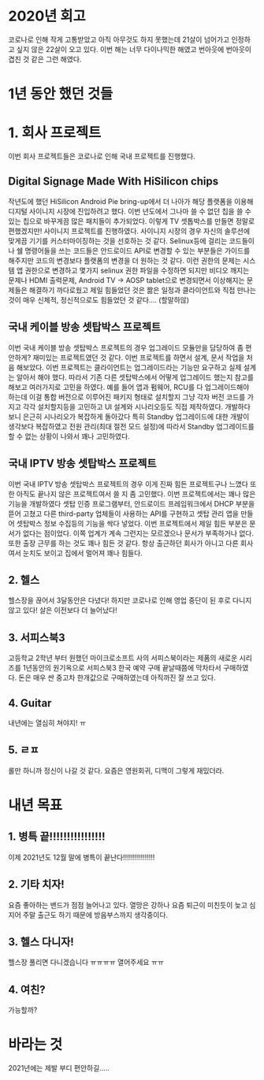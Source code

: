 2020년 회고
=============

코로나로 인해 작게 고통받았고 아직 아무것도 하지 못했는데 21살이 넘어가고 인정하고 싶지 않은 22살이 오고 있다.
이번 해는 너무 다이나믹한 해였고 번아웃에 번아웃이 겹친 것 같은 그런 해였다.

# 1년 동안 했던 것들

# 1. 회사 프로젝트
이번 회사 프로젝트들은 코로나로 인해 국내 프로젝트를 진행했다. 

## Digital Signage Made With HiSilicon chips
작년도에 했던 HiSilicon Android Pie bring-up에서 더 나아가 해당 플랫폼을 이용해 디지털 사이니지 시장에 진입하려고 했다. 
이번 년도에서 그나마 쓸 수 없던 칩을 쓸 수 있는 칩으로 바꾸게끔 많은 패치들이 추가되었다. 이렇게 TV 셋톱박스를 만들면 정말로 편했겠지만!
사이니지 프로젝트를 진행하였다. 사이니지 시장의 경우 자신의 솔루션에 맞게끔 기기를 커스터마이징하는 것을 선호하는 것 같다.
Selinux등에 걸리는 코드들이나 쉘 명령어들을 쓰는 코드들은 안드로이드 API로 변경할 수 있는 부분들은 가이드를 해주지만 코드의 변경보다 플랫폼의 변경을 더 원하는 것 같다. 
이런 권한의 문제는 시스템 앱 권한으로 변경하고 몇가지 selinux 권한 파일을 수정하면 되지만 비디오 깨지는 문제나 HDMI 출력문제, Android TV -> AOSP tablet으로 변경되면서 이상해지는
문제들은 해결하기 까다로웠고 제일 힘들었던 것은 짦은 일정과 클라이언트와 직접 만나는 것이 매우 신체적, 정신적으로도 힘들었던 것 같다....
(할말하않)

## 국내 케이블 방송 셋탑박스 프로젝트
이번 국내 케이블 방송 셋탑박스 프로젝트의 경우 업그레이드 모듈만을 담당하여 좀 편안하게? 재미있는 프로젝트였던 것 같다.
이번 프로젝트를 하면서 설계, 문서 작업을 처음 해보았다. 이번 프로젝트는 클라이언트는 업그레이드라는 기능만 요구하고 실제 설계는 알아서 해야 했다.
따라서 기존 다른 셋탑박스에서 어떻게 업그레이드 했는지 참고를 해보고 여러가지로 고민을 하였다. 예를 들어
앱과 펌웨어, RCU를 다 업그레이드해야 하는데 이걸 통합 버전으로 이루어진 패키지 형태로 설치할지 그냥 각자 버전 코드를 가지고 각각 설치할지등을 고민하고
UI 설계와 시나리오등도 직접 제작하였다. 개발하다보니 은근히 시나리오가 복잡하게 돌아갔다 특히 Standby 업그레이드에 대한 개발이 생각보다 복잡하였고 전원 관리(최대 절전 모드 설정)에 따라서 
Standby 업그레이드를 할 수 없는 상황이 나와서 꽤나 고민하였다.

## 국내 IPTV 방송 셋탑박스 프로젝트
이번 국내 IPTV 방송 셋탑박스 프로젝트의 경우 이게 진짜 힘든 프로젝트구나 느꼈다 또한 아직도 끝나지 않은 프로젝트여서 쓸 지 좀 고민했다. 
이번 프로젝트에서는 꽤나 많은 기능을 개발하였다 셋탑 인증 프로그램부터, 안드로이드 프레임워크에서 DHCP 부분을 뜯어 고쳤고 다른 third-party 업체들이 사용하는 API를 구현하고 
셋탑 관리 앱을 만들어 셋탑박스 정보 수집등의 기능을 싹다 넣었다. 이번 프로젝트에서 제일 힘든 부분은 문서가 없다는 점이었다. 이쪽 업계가 계속 그런지는 모르겠으나 문서가 부족하거나 없다.
또한 출장 근무를 하는 것도 꽤나 힘든 것 같다. 항상 출근하던 회사가 아니고 다른 회사여서 눈치도 보이고 집에서 멀어져 꽤나 힘들다.

## 2. 헬스
헬스장을 끊어서 3달동안은 다녔다! 하지만 코로나로 인해 영업 중단이 된 후로 다니지 않고 있다! 살은 이전보다 더 늘어났다!

## 3. 서피스북3
고등학교 2학년 부터 원했던 마이크로소프트 사의 서피스북이라는 제품의 새로운 시리즈를 1년동안의 원기옥으로 서피스북3 한국 예약 구매 끝날때쯤에 막차타서 구매하였다.
돈은 매우 싼 중고차 한개값으로 구매하였는데 아직까진 잘 쓰고 있다.

## 4. Guitar
내년에는 열심히 쳐야지! ㅠ

## 5. ㄹㅍ
롤만 하니까 정신이 나갈 것 같다. 요즘은 영원회귀, 디맥이 그렇게 재밌더라.

# 내년 목표
## 1. 병특 끝!!!!!!!!!!!!!!!!
이제 2021년도 12월 말에 병특이 끝난다!!!!!!!!!!!!!!!!
## 2. 기타 치자!
요즘 좋아하는 밴드가 점점 늘어나고 있다. 열망은 강하나 요즘 퇴근이 미친듯이 늦고 심지어 주말 출근도 하기 때문에 방음부스까지 생각중이다. 
## 3. 헬스 다니자!
헬스장 풀리면 다니겠습니다 ㅠㅠㅠㅠ 열어주세요 ㅠㅠ
## 4. 여친?
가능할까?

# 바라는 것
2021년에는 제발 부디 편안하길.....
 